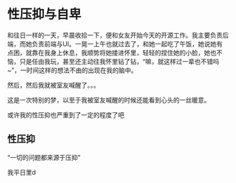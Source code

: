 # 性压抑与自卑

和往日一样的一天，早晨收拾一下，便和女友开始今天的开源工作。我主要负责后端，而她负责前端与UI。一晃一上午也就过去了，和她一起吃了午饭，她说她有点困，就靠在我身上休息，我顺势将她搂进怀里，轻轻的捏住她的小脸，她也不恼，只是任由我玩，甚至还主动往我怀里钻了钻，“嘛，就这样过一辈也不错吗~”，一时间这样的想法不由的出现在我的脑中。

然后，然后我就被室友喊醒了。。。

这是一次特别的梦，以至于我被室友喊醒的时候还能看到心头的一丝暖意。

或许我的性压抑也严重到了一定的程度了吧

## 性压抑

“一切的问题都来源于压抑”

我平日里d

